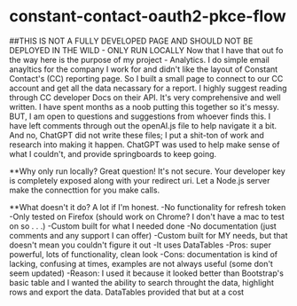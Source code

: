 # constant-contact-oauth2-pkce-flow

##THIS IS NOT A FULLY DEVELOPED PAGE AND SHOULD NOT BE DEPLOYED IN THE WILD - ONLY RUN LOCALLY
Now that I have that out fo the way here is the purpose of my project - Analytics.
I do simple email anayltics for the company I work for and didn't like the layout of Constant Contact's (CC) reporting page. So I built a small page to connect to our CC account and get all the data necassary for a report. 
I highly suggest reading through CC developer Docs on their API. It's very comprehensive and well written. I have spent months as a noob putting this together so it's messy. BUT, I am open to questions and suggestions from whoever finds this. 
I have left comments through out the openAI.js file to help navigate it a bit. And no, ChatGPT did not write these files; I put a shit-ton of work and research into making it happen. ChatGPT was used to help make sense of what I couldn't, and provide springboards to keep going.

**Why only run locally?
Great question! It's not secure. Your developer key is completely exposed along with your redirect uri. Let a Node.js server make the connecttion for you make calls. 

**What doesn't it do?
A lot if I'm honest.
-No functionality for refresh token
-Only tested on Firefox (should work on Chrome? I don't have a mac to test on so . . .)
-Custom built for what I needed done
-No documentation (just comments and any support I can offer)
-Custom built for MY needs, but that doesn't mean you couldn't figure it out
-It uses DataTables 
  -Pros: super powerful, lots of functionality, clean look
  -Cons: documentation is kind of lacking, confusing at times, examples are not always useful (some don't seem updated)
  -Reason: I used it because it looked better than Bootstrap's basic table and I wanted the ability to search throught the data, highlight rows and export the data. DataTables provided that but at a cost
